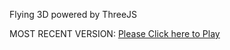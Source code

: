 Flying 3D powered by ThreeJS

MOST RECENT VERSION: [Please Click here to Play](https://rawcdn.githack.com/alperenbutun/Flying-3d/37bbec9/index.html)
